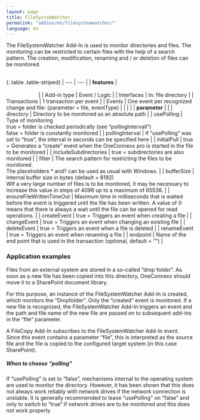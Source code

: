 ```yaml
---
layout: page
title: FileSystemWatcher
permalink: "addins/en/filesystemwatcher/"
language: en
---
```


The FileSystemWatcher Add-In is used to monitor directories and files. The monitoring can be restricted to certain files with the help of a search pattern. The creation, modification, renaming and / or deletion of files can be monitored.<br /><br />

{:.table .table-striped}
| --- | --- |
| __features__ | &nbsp;&nbsp;&nbsp;&nbsp;&nbsp;&nbsp;&nbsp;&nbsp;&nbsp;&nbsp;&nbsp;&nbsp;&nbsp;&nbsp;&nbsp;&nbsp;&nbsp;&nbsp;&nbsp;&nbsp;&nbsp;&nbsp;&nbsp;&nbsp;&nbsp;&nbsp;&nbsp;&nbsp;&nbsp;&nbsp;&nbsp;&nbsp;&nbsp;&nbsp;&nbsp;&nbsp;&nbsp;&nbsp;&nbsp;&nbsp;&nbsp;&nbsp;&nbsp;&nbsp;&nbsp;&nbsp;&nbsp;&nbsp;&nbsp;&nbsp;&nbsp;&nbsp;&nbsp;&nbsp;&nbsp;&nbsp;&nbsp;&nbsp;&nbsp;&nbsp;&nbsp;&nbsp;&nbsp;&nbsp;&nbsp;&nbsp;&nbsp;&nbsp;&nbsp;&nbsp;&nbsp;&nbsp;&nbsp;&nbsp;&nbsp;&nbsp;&nbsp;&nbsp;&nbsp;&nbsp;&nbsp;&nbsp;&nbsp;&nbsp;&nbsp;&nbsp;&nbsp;&nbsp;&nbsp;&nbsp;&nbsp;&nbsp;&nbsp;&nbsp;&nbsp;&nbsp;&nbsp;&nbsp;&nbsp;&nbsp;&nbsp;&nbsp;&nbsp;&nbsp;&nbsp;&nbsp;&nbsp;&nbsp;&nbsp;&nbsp;&nbsp;&nbsp;&nbsp;&nbsp;&nbsp;&nbsp;&nbsp;&nbsp;&nbsp;&nbsp;&nbsp;&nbsp;&nbsp;&nbsp;&nbsp;&nbsp;&nbsp;&nbsp;&nbsp;&nbsp;&nbsp;&nbsp;&nbsp;&nbsp;&nbsp;&nbsp;&nbsp;&nbsp;&nbsp;&nbsp;&nbsp;&nbsp;&nbsp;&nbsp;&nbsp;&nbsp;&nbsp;&nbsp;&nbsp; |
| Add-in type | Event / Logic |
| Interfaces | In: file directory |
| Transactions | 1 transaction per event |
| Events | 	One event per recognized change and file: <Instance> (parameter = file, eventType) |
| | |
| __parameter__ | |
| directory | Directory to be monitored as an absolute path |
| usePolling | Type of monitoring<br />true = folder is checked periodically (see “pollingIntervall”)<br />false = folder is constantly monitored |
| pollingInterval | if “usePolling” was set to “true”, the interval in seconds can be specified here |
| initialPull | true = Generates a “create” event when the OneConnexx pro is started in the file to be monitored |
| includeSubdirectories | true = subdirectories are also monitored |
| filter | The search pattern for restricting the files to be monitored. <br />The placeholders * and? can be used as usual with Windows. |
| bufferSize | Internal buffer size in bytes (default = 8192)<br/>WIf a very large number of files is to be monitored, it may be necessary to increase this value in steps of 4096 up to a maximum of 65536. |
| ensureFileWrittenTimeOut | Maximum time in milliseconds that is waited before the event is triggered until the file has been written. A value of 0 means that there is always a wait until the file can be opened for read operations. |
| createEvent | true = Triggers an event when creating a file |
| changeEvent | true = Triggers an event when changing an existing file |
| deleteEvent | true = Triggers an event when a file is deleted |
| renameEvent | true = Triggers an event when renaming a file |
| endpoint | Name of the end point that is used in the transaction (optional, default = “”) |

### Application examples 

Files from an external system are stored in a so-called “drop folder”. As soon as a new file has been copied into this directory, OneConnexx should move it to a SharePoint document library.

For this purpose, an instance of the FileSystemWatcher Add-In is created, which monitors the “Dropfolder”. Only the “created” event is monitored. If a new file is recognized, the FileSystemWatcher Add-In triggers an event and the path and file name of the new file are passed on to subsequent add-ins in the “file” parameter.

A FileCopy Add-In subscribes to the FileSystemWatcher Add-In event. Since this event contains a parameter “file”, this is interpreted as the source file and the file is copied to the configured target system (in this case SharePoint).

##### When to choose “polling”

If “usePolling” is set to “false”, mechanisms internal to the operating system are used to monitor the directory. However, it has been shown that this does not always work reliably with network drives if the network connection is unstable. It is generally recommended to leave “usePolling” on “false” and only to switch to “true” if network drives are to be monitored and this does not work properly.


